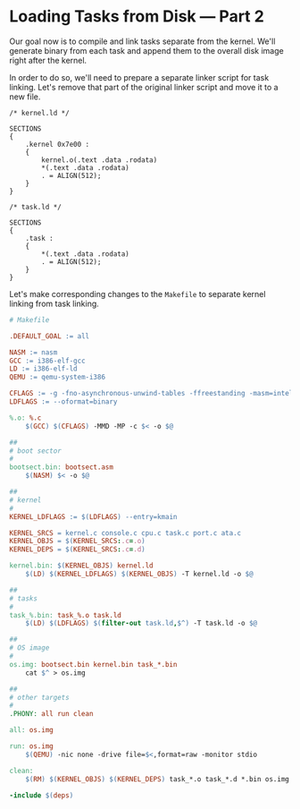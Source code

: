 # Loading Tasks from Disk &mdash; Part 2

Our goal now is to compile and link tasks separate from the kernel. We'll generate binary from each task and append them to the overall disk image right after the kernel.

In order to do so, we'll need to prepare a separate linker script for task linking. Let's remove that part of the original linker script and move it to a new file.

```
/* kernel.ld */

SECTIONS
{
    .kernel 0x7e00 :
    {
        kernel.o(.text .data .rodata)
        *(.text .data .rodata)
        . = ALIGN(512);
    }
}
```

```
/* task.ld */

SECTIONS
{
    .task :
    {
        *(.text .data .rodata)
        . = ALIGN(512);
    }
}
```

Let's make corresponding changes to the `Makefile` to separate kernel linking from task linking.

```makefile
# Makefile

.DEFAULT_GOAL := all

NASM := nasm
GCC := i386-elf-gcc
LD := i386-elf-ld
QEMU := qemu-system-i386

CFLAGS := -g -fno-asynchronous-unwind-tables -ffreestanding -masm=intel
LDFLAGS := --oformat=binary

%.o: %.c
	$(GCC) $(CFLAGS) -MMD -MP -c $< -o $@

##
# boot sector
#
bootsect.bin: bootsect.asm
	$(NASM) $< -o $@

##
# kernel
#
KERNEL_LDFLAGS := $(LDFLAGS) --entry=kmain

KERNEL_SRCS = kernel.c console.c cpu.c task.c port.c ata.c
KERNEL_OBJS = $(KERNEL_SRCS:.c=.o)
KERNEL_DEPS = $(KERNEL_SRCS:.c=.d)

kernel.bin: $(KERNEL_OBJS) kernel.ld
	$(LD) $(KERNEL_LDFLAGS) $(KERNEL_OBJS) -T kernel.ld -o $@

##
# tasks
#
task_%.bin: task_%.o task.ld
	$(LD) $(LDFLAGS) $(filter-out task.ld,$^) -T task.ld -o $@

##
# OS image
#
os.img: bootsect.bin kernel.bin task_*.bin
	cat $^ > os.img

##
# other targets
#
.PHONY: all run clean

all: os.img

run: os.img
	$(QEMU) -nic none -drive file=$<,format=raw -monitor stdio

clean:
	$(RM) $(KERNEL_OBJS) $(KERNEL_DEPS) task_*.o task_*.d *.bin os.img

-include $(deps)
```
